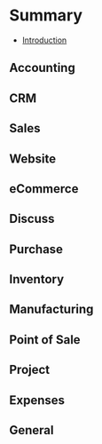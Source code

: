 # Summary

* [Introduction](README.md)

## Accounting

## CRM

## Sales

## Website

## eCommerce

## Discuss

## Purchase

## Inventory

## Manufacturing

## Point of Sale

## Project

## Expenses

## General


